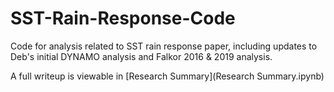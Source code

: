 # SST-Rain-Response-Code
Code for analysis related to SST rain response paper, including updates to Deb's initial DYNAMO analysis and Falkor 2016 & 2019 analysis.

A full writeup is viewable in [Research Summary](Research Summary.ipynb)